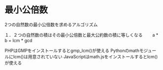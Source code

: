 # 最小公倍数

2つの自然数の最小公倍数を求めるアルゴリズム

１．２つの自然数の積はその最小公倍数と最大公約数の積に等しくなる
　　a * b = lcm * gcd


PHPはGMPをインストールするとgmp_lcm()が使える
Pythonのmathモジュールにlcm()は用意されていない
JavaScriptはmath.jsをインストールするとlcm()が使える